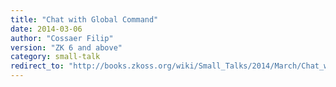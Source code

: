 ```yaml
---
title: "Chat with Global Command"
date: 2014-03-06
author: "Cossaer Filip"
version: "ZK 6 and above"
category: small-talk
redirect_to: "http://books.zkoss.org/wiki/Small_Talks/2014/March/Chat_with_Global_Command"
---
```

